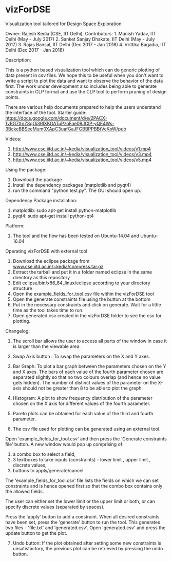# vizForDSE
Visualization tool tailored for Design Space Exploration

Owner: Rajesh Kedia (CSE, IIT Delhi).
Contributors: 1. Manish Yadav, IIT Delhi (May - July 2017)
              2. Sanket Sanjay Dhakate, IIT Delhi (May - July 2017)
              3. Rajas Bansal, IIT Delhi (Dec 2017 - Jan 2018)
              4. Vrittika Bagadia, IIT Delhi (Dec 2017 - Jan 2018)


Description: 

This is a python based visualization tool which can do generic plotting of data present in csv files. We hope this to be useful when you don't want to write a script to plot the data and want to observe the behavior of the data first.
The work under development also includes being able to generate constraints in CLP format and use the CLP tool to perform pruning of design points.

There are various help documents prepared to help the users understand the interface of the tool.
Starter guide: https://docs.google.com/document/d/e/2PACX-1vRG7XnZ8qOi3RlXKGATuPzoFae09JCIP-yQE4Ws-3BckeBBSeeMum0XApC3uafGaJFGBBPPBBtVeKoW/pub

Videos:
1. http://www.cse.iitd.ac.in/~kedia/visualization_tool/videos/v1.mp4
2. http://www.cse.iitd.ac.in/~kedia/visualization_tool/videos/v3.mp4
3. http://www.cse.iitd.ac.in/~kedia/visualization_tool/videos/v5.mp4


Using the package:

1. Download the package
2. Install the dependency packages (matplotlib and pyqt4)
3. run the command "python test.py". The GUI should open up.


Dependency Package installation:
1. matplotlib: sudo apt-get install python-matplotlib
2. pyqt4: sudo apt-get install python-qt4


Platform: 
1. The tool and the flow has been tested on Ubuntu-14.04 and Ubuntu-16.04

Operating vizForDSE with external tool
1. Download the eclipse package from www.cse.iitd.ac.in/~kedia/compress.tar.gz
2. Extract the tarball and put it in a folder named eclipse in the same directory as this repository
3. Edit eclipse/bin/x86_64_linux/eclipse according to your directory structure
4. Open the example_fields_for_tool.csv file within the vizForDSE tool
5. Open the generate constraints file using the button at the bottom
6. Put in the necessary constraints and click on generate. Wait for a little time as the tool takes time to run.
7. Open generated.csv created in the vizForDSE folder to see the csv for plotting. 


Changelog:

1. The scroll bar allows the user to access all parts of the window in case it is larger than the viewable area.

2. Swap Axis button : To swap the parameters on the X and Y axes.

3. Bar Graph:
To plot a bar graph between the parameters chosen on the Y and X axes. The bars of each value of the fourth parameter chosen are separated slightly so that no two colours overlap (and hence no value gets hidden).
The number of distinct values of the parameter on the X-axis should not be greater than 8 to be able to plot the graph.

4. Histogram:
A plot to show frequency distribution of the parameter chosen on the X axis for different values of the fourth parameter.

5. Pareto plots can be obtained for each value of the third and fourth parameter.

6. The csv file used for plotting can be generated using an external tool.

Open 'example_fields_for_tool.csv' and then press the 'Generate constraints file' button. A new window would pop up comprising of:
1. a combo box to select a field,
2. 3 textboxes to take inputs (constraints) - lower limit , upper limit , discrete values,
3. buttons to apply/generate/cancel

The 'example_fields_for_tool.csv' file lists the fields on which we can set constraints and is hence opened first so that the combo box contains only the allowed fields.

The user can either set the lower limit or the upper limit or both, or can specify discrete values (separated by spaces). 

Press the 'apply' button to add a constraint. When all desired constraints have been set, press the 'generate' button to run the tool. This generates two files - 'file.txt' and 'generated.csv'.
Open 'generated.csv' and press the update button to get the plot.

7. Undo button:
If the plot obtained after setting some new constraints is unsatisfactory, the previous plot can be retrieved by pressing the undo button.

